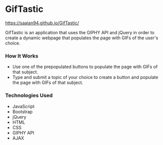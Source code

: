 # GifTastic
https://saajan94.github.io/GifTastic/

GifTastic is an application that uses the GIPHY API and jQuery in order to create a dynamic webpage that populates the page with GIFs of the user's choice.

### How It Works
* Use one of the prepopulated buttons to populate the page with GIFs of that subject.
* Type and submit a topic of your choice to create a button and populate the page with GIFs of that subject.

### Technologies Used
* JavaScript
* Bootstrap
* jQuery
* HTML
* CSS
* GIPHY API
* AJAX
